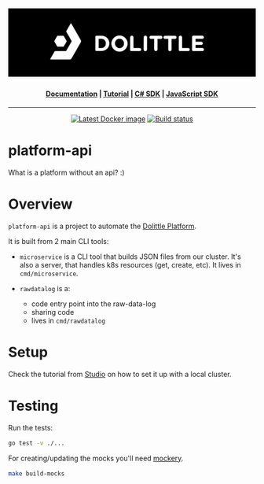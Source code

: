 <h1 align="center"><img src="https://raw.githubusercontent.com/dolittle/Documentation/master/Source/static/images/dolittle_negativ_horisontal_RGB_black.svg" alt="Dolittle"></h1>

<h4 align="center">
    <a href="https://dolittle.io">Documentation</a> |
    <a href="https://dolittle.io/docs/tutorials/getting_started/">Tutorial</a> |
    <a href="https://github.com/dolittle/DotNet.SDK">C# SDK</a> |
    <a href="https://github.com/dolittle/JavaScript.SDK">JavaScript SDK</a>
</h4>

---

<p align="center">
    <a href="https://hub.docker.com/r/dolittle/platform-api"><img src="https://img.shields.io/docker/v/dolittle/platform-api/latest?label=dolittle%2Fplatform-api&logo=docker" alt="Latest Docker image"></a>
    <a href="https://github.com/dolittle/platform-api/actions/workflows/ci.yml"><img src="https://github.com/dolittle/platform-api/actions/workflows/ci.yml/badge.svg" alt="Build status"></a>
</p>

# platform-api
What is a platform without an api? :)

# Overview

`platform-api` is a project to automate the [Dolittle Platform](https://dolittle.io/docs/platform/).

It is built from 2 main CLI tools:

- `microservice` is a CLI tool that builds JSON files from our cluster. It's also a server, that handles k8s resources (get, create, etc). It lives in `cmd/microservice`.

- `rawdatalog` is a:
    - code entry point into the raw-data-log
    - sharing code
    - lives in `cmd/rawdatalog`

# Setup

Check the tutorial from [Studio](https://github.com/dolittle/Studio/blob/main/Documentation/k3d.md) on how to set it up with a local cluster.

# Testing

Run the tests:
```sh
go test -v ./...
```

For creating/updating the mocks you'll need [mockery](https://github.com/vektra/mockery).
```sh
make build-mocks
```
